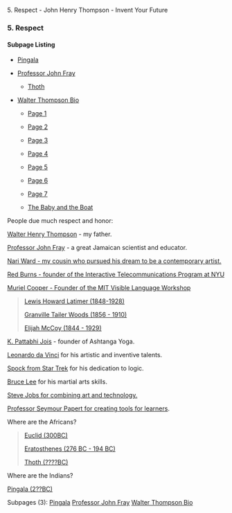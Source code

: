 5\. Respect - John Henry Thompson - Invent Your Future   
    

### 5\. Respect

#### Subpage Listing

*   [Pingala](heros/pingala.md)
    
*   [Professor John Fray](heros/professor-john-fray.md)
    
    *   [Thoth](heros/professor-john-fray/thoth.md)
        
*   [Walter Thompson Bio](heros/walter-thompson-bio.md)
    
    *   [Page 1](heros/walter-thompson-bio/page-1.md)
        
    *   [Page 2](heros/walter-thompson-bio/page-2.md)
        
    *   [Page 3](heros/walter-thompson-bio/page-3.md)
        
    *   [Page 4](heros/walter-thompson-bio/page-4.md)
        
    *   [Page 5](heros/walter-thompson-bio/page-5.md)
        
    *   [Page 6](heros/walter-thompson-bio/page-6.md)
        
    *   [Page 7](heros/walter-thompson-bio/page-7.md)
        
    *   [The Baby and the Boat](heros/walter-thompson-bio/his-stories.md)
        

  
People due much respect and honor:  
  

[Walter Henry Thompson](heros/walter-thompson-bio.md) - my father.  
  

[Professor John Fray](heros/professor-john-fray.md) - a great Jamaican scientist and educator.  
  
[Nari Ward - my cousin who pursued his dream to be a contemporary artist.](http://www.lehmannmaupin.com/artists/nari-ward/press_release/0/artist_video)  
  

[Red Burns - founder of the Interactive Telecommunications Program at NYU](http://www.nytimes.com/news/the-lives-they-lived/2013/12/21/red-burns/)  

  

[Muriel Cooper - Founder of the MIT Visible Language Workshop](https://en.wikipedia.org/wiki/Muriel_Cooper)

  

> [Lewis Howard Latimer (1848-1928)](https://en.wikipedia.org/wiki/Lewis_Howard_Latimer)
> 
>   
> 
> [Granville Tailer Woods (1856 - 1910)](https://en.wikipedia.org/wiki/Granville_Woods)
> 
>   
> 
> [Elijah McCoy (1844 - 1929)](https://en.wikipedia.org/wiki/Elijah_McCoy)

  

[K. Pattabhi Jois](http://kpjayi.org/biographies/k-pattabhi-jois) - founder of Ashtanga Yoga.  

  

[Leonardo da Vinci](http://en.wikipedia.org/wiki/Leonardo_da_Vinci) for his artistic and inventive talents.  
  
[Spock from Star Trek](http://en.wikipedia.org/wiki/Spock) for his dedication to logic.  
  
[Bruce Lee](http://www.brucelee.com/) for his martial arts skills.  
  
[Steve Jobs for combining art and technology.](http://www.youtube.com/watch?v=VHWUCX6osgM)  
  

[Professor Seymour Papert for creating tools for learners](http://www.papert.org/).

  

  
  

Where are the Africans?

> [Euclid (300BC)](https://en.wikipedia.org/wiki/Euclid)
> 
>   
> 
> [Eratosthenes (276 BC - 194 BC)](https://en.wikipedia.org/wiki/Eratosthenes)
> 
>   
> 
> [Thoth (????BC)](heros/professor-john-fray/thoth.md)

  
Where are the Indians?

  

[Pingala (2??BC)](heros/pingala.md)

  

  

  

Subpages (3): [Pingala](heros/pingala.md) [Professor John Fray](heros/professor-john-fray.md) [Walter Thompson Bio](heros/walter-thompson-bio.md)

